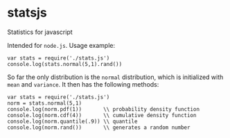 # statsjs
Statistics for javascript

Intended for `node.js`. Usage example:

    var stats = require('./stats.js')
    console.log(stats.normal(5,1).rand())
    
So far the only distribution is the `normal` distribution, which is initialized with `mean` and `variance`. It then has the following methods:
    
    var stats = require('./stats.js')
    norm = stats.normal(5,1)
    console.log(norm.pdf(1))       \\ probability density function
    console.log(norm.cdf(4))       \\ cumulative density function
    console.log(norm.quantile(.9)) \\ quantile
    console.log(norm.rand())       \\ generates a random number
    
